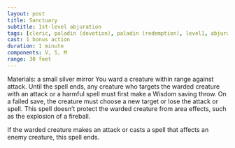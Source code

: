 ```yaml
---
layout: post
title: Sanctuary
subtitle: 1st-level abjuration
tags: [cleric, paladin (devotion), paladin (redemption), level1, abjuration]
cast: 1 bonus action
duration: 1 minute
components: V, S, M
range: 30 feet
---
```

Materials: a small silver mirror
You ward a creature within range against attack. Until the spell ends, any creature who targets the warded creature with an attack or a harmful spell must first make a Wisdom saving throw. On a failed save, the creature must choose a new target or lose the attack or spell. This spell doesn’t protect the warded creature from area effects, such as the explosion of a fireball.

If the warded creature makes an attack or casts a spell that affects an enemy creature, this spell ends.